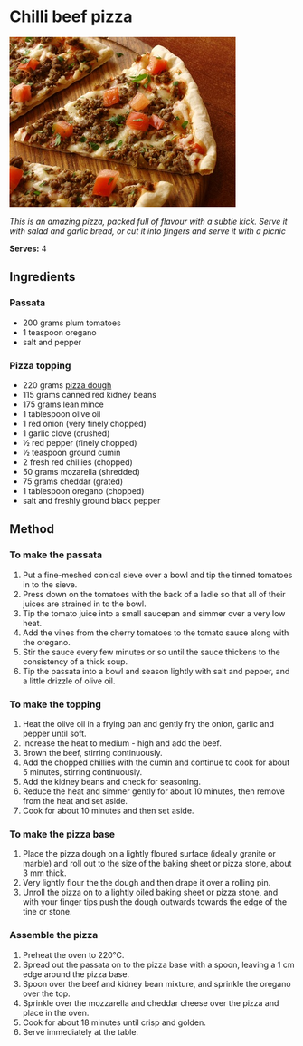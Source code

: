 # Chilli beef pizza

![Name](resources/italian-beef-pizza.jpg)

*This is an amazing pizza, packed full of flavour with a subtle kick. Serve it with salad and garlic bread, or cut it into fingers and serve it with a picnic*

**Serves:** 4

## Ingredients
### Passata
- 200 grams plum tomatoes 
- 1 teaspoon oregano
- salt and pepper

### Pizza topping
- 220 grams [pizza dough](../../bread-pasta/pizza-dough.md)
- 115 grams canned red kidney beans 
- 175 grams lean mince
- 1 tablespoon olive oil
- 1 red onion (very finely chopped)
- 1 garlic clove (crushed)
- ½ red pepper (finely chopped)
- ½ teaspoon ground cumin
- 2 fresh red chillies (chopped)
- 50 grams mozarella (shredded)
- 75 grams cheddar (grated)
- 1 tablespoon oregano (chopped)
- salt and freshly ground black pepper


## Method
### To make the passata
1. Put a fine-meshed conical sieve over a bowl and tip the tinned tomatoes in to the sieve.
1. Press down on the tomatoes with the back of a ladle so that all of their juices are strained in to the bowl.
1. Tip the tomato juice into a small saucepan and simmer over a very low heat.
1. Add the vines from the cherry tomatoes to the tomato sauce along with the oregano.
1. Stir the sauce every few minutes or so until the sauce thickens to the consistency of a thick soup.
1. Tip the passata into a bowl and season lightly with salt and pepper, and a little drizzle of olive oil.

### To make the topping
1. Heat the olive oil in a frying pan and gently fry the onion, garlic and pepper until soft.
1. Increase the heat to medium - high and add the beef.
1. Brown the beef, stirring continuously.
1. Add the chopped chillies with the cumin and continue to cook for about 5 minutes, stirring continuously.
1. Add the kidney beans and check for seasoning.
1. Reduce the heat and simmer gently for about 10 minutes, then remove from the heat and set aside.
1. Cook for about 10 minutes and then set aside.

### To make the pizza base
1. Place the pizza dough on a lightly floured surface (ideally granite or marble) and roll out to the size of the baking sheet or pizza stone, about 3 mm thick.
1. Very lightly flour the the dough and then drape it over a rolling pin.
1. Unroll the pizza on to a lightly oiled baking sheet or pizza stone, and with your finger tips push the dough outwards towards the edge of the tine or stone.

###  Assemble the pizza
1. Preheat the oven to 220°C.
1. Spread out the passata on to the pizza base with a spoon, leaving a 1 cm edge around the pizza base.
1. Spoon over the beef and kidney bean mixture, and sprinkle the oregano over the top.
1. Sprinkle over the mozzarella and cheddar cheese over the pizza and place in the oven.
1. Cook for about 18 minutes until crisp and golden.
1. Serve immediately at the table.